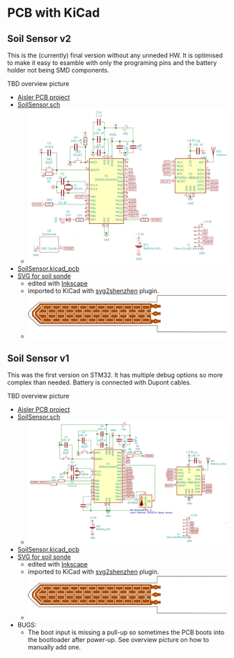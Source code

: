 # PCB with KiCad

## Soil Sensor v2

This is the (currently) final version without any unneded HW. It is optimised to make it easy to esamble with only the programing pins and the battery holder not being SMD components.

TBD overview picture

- [Aisler PCB project](https://aisler.net/p/DFIQTREA)
- [SoilSensor.sch](SoilSensor_v2.sch)
  - ![Schematics Preview](pictures/SoilSensor%20v2%20Schematics.png)
- [SoilSensor.kicad_pcb](SoilSensor_v2.kicad_pcb)
- [SVG for soil sonde](pictures/soilSonde.svg)
  - edited with [Inkscape](https://inkscape.org)
  - imported to KiCad with [svg2shenzhen](https://github.com/badgeek/svg2shenzhen) plugin.
  - ![Sonde Preview](pictures/soilSonde.svg)


## Soil Sensor v1

This was the first version on STM32. It has multiple debug options so more complex than needed. Battery is connected with Dupont cables.

TBD overview picture

- [Aisler PCB project](https://aisler.net/p/FEKNZTQA)
- [SoilSensor.sch](SoilSensor.sch)
  - ![Schematics Preview](pictures/SoilSensor%20v1%20Schematics.png)
- [SoilSensor.kicad_pcb](SoilSensor.kicad_pcb)
- [SVG for soil sonde](pictures/soilSonde.svg)
  - edited with [Inkscape](https://inkscape.org)
  - imported to KiCad with [svg2shenzhen](https://github.com/badgeek/svg2shenzhen) plugin.
  - ![Sonde Preview](pictures/soilSonde.svg)
- BUGS:
  - The boot input is missing a pull-up so sometimes the PCB boots into the bootloader after power-up. See overview picture on how to manually add one.
